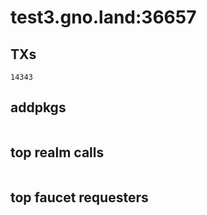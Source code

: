# test3.gno.land:36657

## TXs
```
14343
```

## addpkgs
```
```

## top realm calls
```
```

## top faucet requesters
```
```

